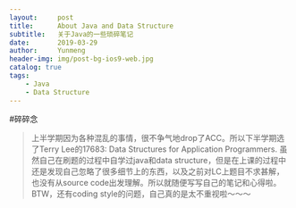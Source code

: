 ```yaml
---
layout:     post
title:      About Java and Data Structure
subtitle:   关于Java的一些琐碎笔记
date:       2019-03-29
author:     Yunmeng
header-img: img/post-bg-ios9-web.jpg
catalog: true
tags:
    - Java
    - Data Structure 
---
```


#碎碎念
>上半学期因为各种混乱的事情，很不争气地drop了ACC。所以下半学期选了Terry Lee的17683: Data Structures for Application Programmers. 虽然自己在刷题的过程中自学过java和data structure，但是在上课的过程中还是发现自己忽略了很多细节上的东西，以及之前对LC上题目不求甚解，也没有从source code出发理解。所以就随便写写自己的笔记和心得啦。BTW，还有coding style的问题，自己真的是太不重视啦～～～
